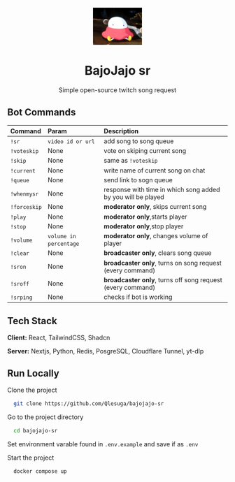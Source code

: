 <p align="center">
  <img src="./public/smoleg.webp" width="112" alt="smoleg" />
</p>

<h1 align="center">BajoJajo sr</h1>
<p align="center">Simple open-source twitch song request</p>

## Bot Commands

| Command      | Param                  | Description                                                  |
| :----------- | :--------------------- | :----------------------------------------------------------- |
| `!sr`        | `video id or url`      | add song to song queue                                       |
| `!voteskip`  | None                   | vote on skiping current song                                 |
| `!skip`      | None                   | same as `!voteskip`                                          |
| `!current`   | None                   | write name of current song on chat                           |
| `!queue`     | None                   | send link to sogn queue                                      |
| `!whenmysr`  | None                   | response with time in which song added by you will be played |
| `!forceskip` | None                   | **moderator only**, skips current song                       |
| `!play`      | None                   | **moderator only**,starts player                             |
| `!stop`      | None                   | **moderator only**,stop player                               |
| `!volume`    | `volume in percentage` | **moderator only**, changes volume of player                 |
| `!clear`     | None                   | **broadcaster only**, clears song queue                      |
| `!sron`      | None                   | **broadcaster only**, turns on song request (every command)  |
| `!sroff`     | None                   | **broadcaster only**, turns off song request (every command) |
| `!srping`    | None                   | checks if bot is working                                     |

## Tech Stack

**Client:** React, TailwindCSS, Shadcn

**Server:** Nextjs, Python, Redis, PosgreSQL, Cloudflare Tunnel, yt-dlp

## Run Locally

Clone the project

```bash
  git clone https://github.com/Qlesuga/bajojajo-sr
```

Go to the project directory

```bash
  cd bajojajo-sr
```

Set environment varable found in `.env.example` and save if as `.env`

Start the project

```bash
  docker compose up
```
